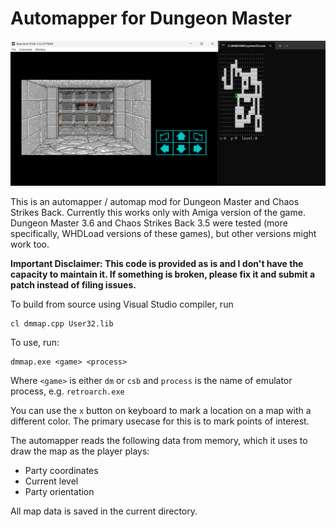 # Automapper for Dungeon Master

![screenshot](https://raw.githubusercontent.com/ivanfratric/dmmap/refs/heads/main/screenshot.png)

This is an automapper / automap mod for Dungeon Master and Chaos Strikes Back. Currently this works only with Amiga version of the game. Dungeon Master 3.6 and Chaos Strikes Back 3.5 were tested (more specifically, WHDLoad versions of these games), but other versions might work too.

**Important Disclaimer: This code is provided as is and I don't have the capacity to maintain it. If something is broken, please fix it and submit a patch instead of filing issues.**

To build from source using Visual Studio compiler, run

```
cl dmmap.cpp User32.lib
```

To use, run:
```
dmmap.exe <game> <process>
```

Where `<game>` is either `dm` or `csb` and `process` is the name of emulator process, e.g. `retroarch.exe`

You can use the `x` button on keyboard to mark a location on a map with a different color. The primary usecase for this is to mark points of interest.

The automapper reads the following data from memory, which it uses to draw the map as the player plays:
 - Party coordinates
 - Current level
 - Party orientation

All map data is saved in the current directory.

